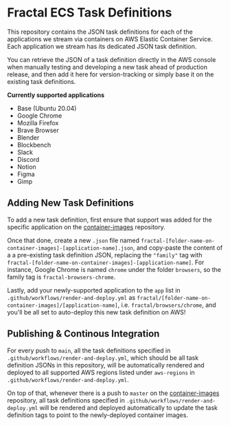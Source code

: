 # Fractal ECS Task Definitions

This repository contains the JSON task definitions for each of the applications we stream via containers on AWS Elastic Container Service. Each application we stream has its dedicated JSON task definition. 

You can retrieve the JSON of a task definition directly in the AWS console when manually testing and developing a new task ahead of production release, and then add it here for version-tracking or simply base it on the existing task definitions.

**Currently supported applications**

- Base (Ubuntu 20.04)
- Google Chrome
- Mozilla Firefox
- Brave Browser
- Blender
- Blockbench
- Slack
- Discord
- Notion
- Figma
- Gimp

## Adding New Task Definitions

To add a new task definition, first ensure that support was added for the specific application on the [container-images](https://github.com/fractal/container-images) repository.

Once that done, create a new `.json` file named `fractal-[folder-name-on-container-images]-[application-name].json`, and copy-paste the content of a a pre-existing task definition JSON, replacing the `"family"` tag with `fractal-[folder-name-on-container-images]-[application-name]`. For instance, Google Chrome is named `chrome` under the folder `browsers`, so the family tag is `fractal-browsers-chrome`.

Lastly, add your newly-supported application to the `app` list in `.github/workflows/render-and-deploy.yml` as `fractal/[folder-name-on-container-images]/[application-name]`, i.e. `fractal/browsers/chrome`, and you'll be all set to auto-deploy this new task definition on AWS!

## Publishing & Continous Integration

For every push to `main`, all the task definitions specified in `.github/workflows/render-and-deploy.yml`, which should be all task definition JSONs in this repository, will be automatically rendered and deployed to all supported AWS regions listed under `aws-regions` in `.github/workflows/render-and-deploy.yml`. 

On top of that, whenever there is a push to `master` on the [container-images](https://github.com/fractal/container-images) repository, all task definitions specified in `.github/workflows/render-and-deploy.yml` will be rendered and deployed automatically to update the task definition tags to point to the newly-deployed container images.
